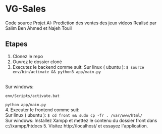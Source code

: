 # VG-Sales

Code source Projet AI: Prediction des ventes des jeux videos
Realisé par Salim Ben Ahmed et Najeh Touil

## Etapes

1. Clonez le repo
2. Ouvrez le dossier cloné
3. Executez le backend comme suit: 
Sur linux ( ubuntu ): `$ source env/bin/activate && python3 app/main.py`
<br />
Sur windows: 
<br />

`env/Scripts/activate.bat`
<br />

`python app/main.py`
<br />
4. Executer le frontend comme suit:
<br />
Sur linux ( ubuntu ): `$ cd front && sudo cp -fr . /var/www/html/`
<br />
Sur windows: Installez Xampp et mettez le contenu du dossier front dans c://xampp/htdocs
5. Visitez http://localhost/ et essayez l'application.